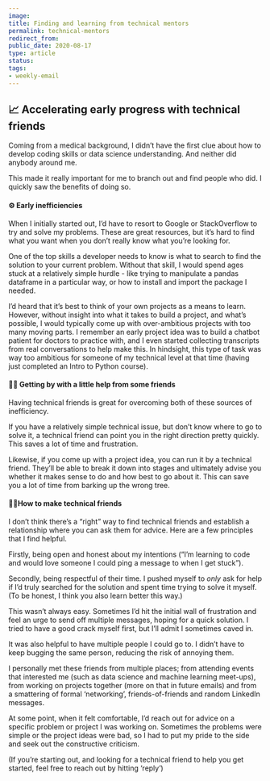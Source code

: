 ```yaml
---
image: 
title: Finding and learning from technical mentors
permalink: technical-mentors
redirect_from: 
public_date: 2020-08-17
type: article
status: 
tags:
- weekly-email
---
```



## 📈 **Accelerating early progress with technical friends**

Coming from a medical background, I didn’t have the first clue about how to develop coding skills or data science understanding. And neither did anybody around me.

This made it really important for me to branch out and find people who did. I quickly saw the benefits of doing so.

#### **⚙️ Early inefficiencies**

When I initially started out, I’d have to resort to Google or StackOverflow to try and solve my problems. These are great resources, but it’s hard to find what you want when you don’t really know what you’re looking for.

One of the top skills a developer needs to know is what to search to find the solution to your current problem. Without that skill, I would spend ages stuck at a relatively simple hurdle - like trying to manipulate a pandas dataframe in a particular way, or how to install and import the package I needed.

I’d heard that it’s best to think of your own projects as a means to learn. However, without insight into what it takes to build a project, and what’s possible, I would typically come up with over-ambitious projects with too many moving parts. I remember an early project idea was to build a chatbot patient for doctors to practice with, and I even started collecting transcripts from real conversations to help make this. In hindsight, this type of task was way too ambitious for someone of my technical level at that time (having just completed an Intro to Python course).

#### **🙋‍♂️ Getting by with a little help from some friends**

Having technical friends is great for overcoming both of these sources of inefficiency.

If you have a relatively simple technical issue, but don’t know where to go to solve it, a technical friend can point you in the right direction pretty quickly. This saves a lot of time and frustration.

Likewise, if you come up with a project idea, you can run it by a technical friend. They’ll be able to break it down into stages and ultimately advise you whether it makes sense to do and how best to go about it. This can save you a lot of time from barking up the wrong tree.

#### **🙍‍♀️How to make technical friends**

I don’t think there’s a “right” way to find technical friends and establish a relationship where you can ask them for advice. Here are a few principles that I find helpful.

Firstly, being open and honest about my intentions (“I’m learning to code and would love someone I could ping a message to when I get stuck”).

Secondly, being respectful of their time. I pushed myself to _only_ ask for help if I’d truly searched for the solution and spent time trying to solve it myself. (To be honest, I think you also learn better this way.)

This wasn’t always easy. Sometimes I’d hit the initial wall of frustration and feel an urge to send off multiple messages, hoping for a quick solution. I tried to have a good crack myself first, but I’ll admit I sometimes caved in.

It was also helpful to have multiple people I could go to. I didn’t have to keep bugging the same person, reducing the risk of annoying them.

I personally met these friends from multiple places; from attending events that interested me (such as data science and machine learning meet-ups), from working on projects together (more on that in future emails) and from a smattering of formal ‘networking’, friends-of-friends and random LinkedIn messages.

At some point, when it felt comfortable, I’d reach out for advice on a specific problem or project I was working on. Sometimes the problems were simple or the project ideas were bad, so I had to put my pride to the side and seek out the constructive criticism.

(If you’re starting out, and looking for a technical friend to help you get started, feel free to reach out by hitting ‘reply’)